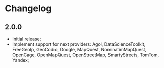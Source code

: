 # Changelog

## 2.0.0

- Initial release;
- Implement support for next providers: Agol, DataScienceToolkit, FreeGeoIp, GeoCodio, Google, MapQuest, NominatimMapQuest, OpenCage, OpenMapQuest, OpenStreetMap, SmartyStreets, TomTom, Yandex;
